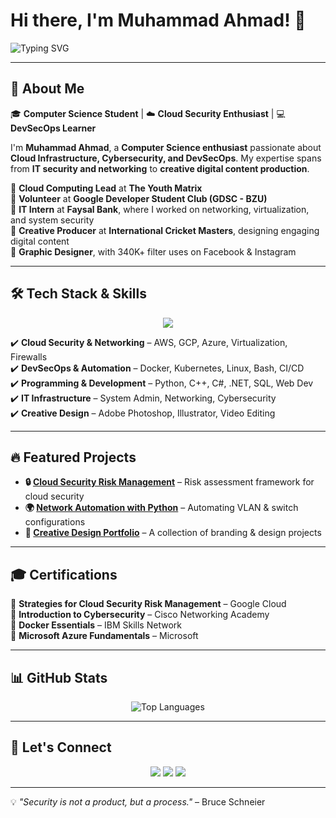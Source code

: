 # Hi there, I'm Muhammad Ahmad! 👋  

![Typing SVG](https://readme-typing-svg.herokuapp.com?font=Fira+Code&pause=1000&color=F7B42C&width=700&lines=Cloud+Security+Enthusiast+%7C+DevSecOps+Learner;Cloud+Computing+Lead+at+The+Youth+Matrix+%7C+and+GDSC;Interned+at+Faysal+Bank+%7C+Graphic+Designer)  

---

## 🚀 About Me  

🎓 **Computer Science Student** | ☁️ **Cloud Security Enthusiast** | 💻 **DevSecOps Learner**  

I'm **Muhammad Ahmad**, a **Computer Science enthusiast** passionate about **Cloud Infrastructure, Cybersecurity, and DevSecOps**. My expertise spans from **IT security and networking** to **creative digital content production**.  

🔹 **Cloud Computing Lead** at **The Youth Matrix**  
🔹 **Volunteer** at **Google Developer Student Club (GDSC - BZU)**  
🔹 **IT Intern** at **Faysal Bank**, where I worked on networking, virtualization, and system security  
🔹 **Creative Producer** at **International Cricket Masters**, designing engaging digital content  
🔹 **Graphic Designer**, with 340K+ filter uses on Facebook & Instagram  

---

## 🛠 Tech Stack & Skills  

<p align="center">
  <img src="https://skillicons.dev/icons?i=aws,gcp,azure,linux,docker,kubernetes,python,cpp,cs,dotnet,sql,html,css,js,bash,vscode,git,github" />
</p>  

✔️ **Cloud Security & Networking** – AWS, GCP, Azure, Virtualization, Firewalls  
✔️ **DevSecOps & Automation** – Docker, Kubernetes, Linux, Bash, CI/CD  
✔️ **Programming & Development** – Python, C++, C#, .NET, SQL, Web Dev  
✔️ **IT Infrastructure** – System Admin, Networking, Cybersecurity  
✔️ **Creative Design** – Adobe Photoshop, Illustrator, Video Editing  

---

## 🔥 Featured Projects  

- **🔒 [Cloud Security Risk Management](https://github.com/yourusername/project-repo)** – Risk assessment framework for cloud security  
- **🌍 [Network Automation with Python](https://github.com/yourusername/another-repo)** – Automating VLAN & switch configurations  
- **🎨 [Creative Design Portfolio](https://github.com/yourusername/another-repo)** – A collection of branding & design projects  

---

## 🎓 Certifications  

📜 **Strategies for Cloud Security Risk Management** – Google Cloud  
📜 **Introduction to Cybersecurity** – Cisco Networking Academy  
📜 **Docker Essentials** – IBM Skills Network  
📜 **Microsoft Azure Fundamentals** – Microsoft  

---

## 📊 GitHub Stats  

<p align="center">
  <img src="https://github-readme-stats.vercel.app/api/top-langs/?username=yourusername&layout=compact&theme=radical" alt="Top Languages" />
</p>  

---

## 📢 Let's Connect  

<p align="center">
  <a href="https://linkedin.com/in/ahmedwsiim"><img src="https://img.shields.io/badge/LinkedIn-0077B5?style=for-the-badge&logo=linkedin&logoColor=white" /></a>
  <a href="https://twitter.com/yourusername"><img src="https://img.shields.io/badge/Twitter-1DA1F2?style=for-the-badge&logo=twitter&logoColor=white" /></a>
  <a href="https://yourwebsite.com"><img src="https://img.shields.io/badge/Portfolio-000000?style=for-the-badge&logo=firefox&logoColor=white" /></a>
</p>  

---

💡 *"Security is not a product, but a process."* – Bruce Schneier  
